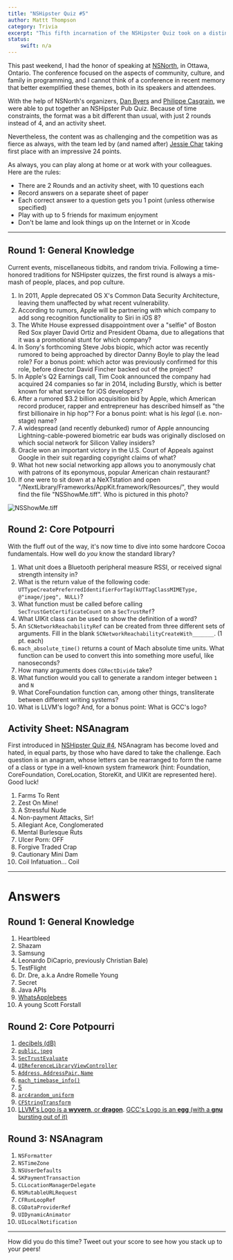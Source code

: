 ```yaml
---
title: "NSHipster Quiz #5"
author: Mattt Thompson
category: Trivia
excerpt: "This fifth incarnation of the NSHipster Quiz took on a distinct North-of-the-Border flavor, as part of the NSNorth conference in Ottawa, Ontario. Think you're up to the challenge, eh?"
status:
    swift: n/a
---
```


This past weekend, I had the honor of speaking at [NSNorth](http://nsnorth.ca/), in Ottawa, Ontario. The conference focused on the aspects of community, culture, and family in programming, and I cannot think of a conference in recent memory that better exemplified these themes, both in its speakers and attendees.

With the help of NSNorth's organizers, [Dan Byers](https://twitter.com/_danbyers) and [Philippe Casgrain](https://twitter.com/philippec), we were able to put together an NSHipster Pub Quiz. Because of time constraints, the format was a bit different than usual, with just 2 rounds instead of 4, and an activity sheet.

Nevertheless, the content was as challenging and the competition was as fierce as always, with the team led by (and named after) [Jessie Char](https://twitter.com/jessiechar) taking first place with an impressive 24 points.

As always, you can play along at home or at work with your colleagues. Here are the rules:

- There are 2 Rounds and an activity sheet, with 10 questions each
- Record answers on a separate sheet of paper
- Each correct answer to a question gets you 1 point (unless otherwise specified)
- Play with up to 5 friends for maximum enjoyment
- Don't be lame and look things up on the Internet or in Xcode

* * *

Round 1: General Knowledge
--------------------------

Current events, miscellaneous tidbits, and random trivia. Following a time-honored traditions for NSHipster quizzes, the first round is always a mis-mash of people, places, and pop culture.

1. In 2011, Apple deprecated OS X's Common Data Security Architecture, leaving them unaffected by what recent vulnerability.
2. According to rumors, Apple will be partnering with which company to add song recognition functionality to Siri in iOS 8?
3. The White House expressed disappointment over a "selfie" of Boston Red Sox player David Ortiz and President Obama, due to allegations that it was a promotional stunt for which company?
4. In Sony's forthcoming Steve Jobs biopic, which actor was recently rumored to being approached by director Danny Boyle to play the lead role? For a bonus point: which actor was previously confirmed for this role, before director David Fincher backed out of the project?
5. In Apple's Q2 Earnings call, Tim Cook announced the company had acquired 24 companies so far in 2014, including Burstly, which is better known for what service for iOS developers?
6. After a rumored $3.2 billion acquisition bid by Apple, which American record producer, rapper and entrepreneur has described himself as "the first billionaire in hip hop"? For a bonus point: what is his _legal_ (i.e. non-stage) name?
7. A widespread (and recently debunked) rumor of Apple announcing Lightning-cable-powered biometric ear buds was originally disclosed on which social network for Silicon Valley insiders?
8. Oracle won an important victory in the U.S. Court of Appeals against Google in their suit regarding copyright claims of what?
9. What hot new social networking app allows you to anonymously chat with patrons of its eponymous, popular American chain restaurant?
10. If one were to sit down at a NeXTstation and open "/NextLibrary/Frameworks/AppKit.framework/Resources/", they would find the file "NSShowMe.tiff". Who is pictured in this photo?

![NSShowMe.tiff](http://nshipster.s3.amazonaws.com/NSShowMe.tiff)

Round 2: Core Potpourri
-----------------------

With the fluff out of the way, it's now time to dive into some hardcore Cocoa fundamentals. How well do _you_ know the standard library?

1. What unit does a Bluetooth peripheral measure RSSI, or received signal strength intensity in?
2. What is the return value of the following code: `UTTypeCreatePreferredIdentifierForTag(kUTTagClassMIMEType, @"image/jpeg", NULL)`?
3. What function must be called before calling `SecTrustGetCertificateCount` on a `SecTrustRef`?
4. What UIKit class can be used to show the definition of a word?
5. An `SCNetworkReachabilityRef` can be created from three different sets of arguments. Fill in the blank `SCNetworkReachabilityCreateWith_______`. (1 pt. each)
6. `mach_absolute_time()` returns a count of Mach absolute time units. What function can be used to convert this into something more useful, like nanoseconds?
7. How many arguments does `CGRectDivide` take?
8. What function would you call to generate a random integer between `1` and `N`
9. What CoreFoundation function can, among other things, transliterate between different writing systems?
10. What is LLVM's logo? And, for a bonus point: What is GCC's logo?

Activity Sheet: NSAnagram
-------------------------

First introduced in [NSHipster Quiz #4](http://nshipster.com/nshipster-quiz-4/), NSAnagram has become loved and hated, in equal parts, by those who have dared to take the challenge. Each question is an anagram, whose letters can be rearranged to form the name of a class or type in a well-known system framework (hint: Foundation, CoreFoundation, CoreLocation, StoreKit, and UIKit are represented here). Good luck!

1. Farms To Rent
2. Zest On Mine!
3. A Stressful Nude
4. Non-payment Attacks, Sir!
5. Allegiant Ace, Conglomerated
6. Mental Burlesque Ruts
7. Ulcer Porn: OFF
8. Forgive Traded Crap
9. Cautionary Mini Dam
10. Coil Infatuation... Coil

* * *

# Answers

Round 1: General Knowledge
--------------------------

1. Heartbleed
2. Shazam
3. Samsung
4. Leonardo DiCaprio, previously Christian Bale)
5. TestFlight
6. Dr. Dre, a.k.a Andre Romelle Young
7. Secret
8. Java APIs
9. [WhatsApplebees](http://whatsapplebees.com)
10. A young Scott Forstall

Round 2: Core Potpourri
-----------------------

1. [decibels (dB)](http://en.wikipedia.org/wiki/Received_signal_strength_indication)
2. [`public.jpeg`](https://developer.apple.com/library/ios/documentation/miscellaneous/Reference/UTIRef/Articles/System-DeclaredUniformTypeIdentifiers.html)
3. [`SecTrustEvaluate`](https://developer.apple.com/library/mac/documentation/security/Reference/certifkeytrustservices/Reference/reference.html)
4. [`UIReferenceLibraryViewController`](http://nshipster.com/dictionary-services/)
5. [`Address`, `AddressPair`, `Name`](https://developer.apple.com/library/mac/documentation/SystemConfiguration/Reference/SCNetworkReachabilityRef/Reference/reference.html)
6. [`mach_timebase_info()`](https://developer.apple.com/library/ios/qa/qa1643/_index.html)
7. [5](https://developer.apple.com/library/mac/documentation/graphicsimaging/reference/CGGeometry/Reference/reference.html#//apple_ref/c/func/CGRectDivide)
8. [`arc4random_uniform`](https://developer.apple.com/library/mac/documentation/Darwin/Reference/Manpages/man3/arc4random_uniform.3.html)
9. [`CFStringTransform`](https://developer.apple.com/library/mac/documentation/corefoundation/Reference/CFMutableStringRef/Reference/reference.html#//apple_ref/doc/uid/20001504-CH201-BCIGCACA)
10. [LLVM's Logo is a **wyvern**, or **dragon**](http://llvm.org/Logo.html). [GCC's Logo is an **egg** (with a **gnu** bursting out of it)](http://gcc.gnu.org)

Round 3: NSAnagram
------------------

1. `NSFormatter`
2. `NSTimeZone`
3. `NSUserDefaults`
4. `SKPaymentTransaction`
5. `CLLocationManagerDelegate`
6. `NSMutableURLRequest`
7. `CFRunLoopRef`
8. `CGDataProviderRef`
9. `UIDynamicAnimator`
10. `UILocalNotification`

* * *

How did you do this time? Tweet out your score to see how you stack up to your peers!
